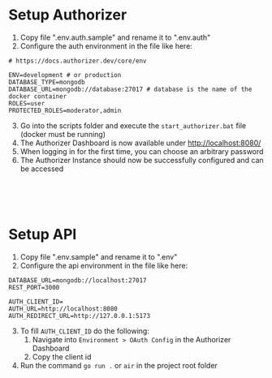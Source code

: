 # Setup Authorizer

1. Copy file ".env.auth.sample" and rename it to ".env.auth"
2. Configure the auth environment in the file like here:

```properties
# https://docs.authorizer.dev/core/env

ENV=development # or production
DATABASE_TYPE=mongodb
DATABASE_URL=mongodb://database:27017 # database is the name of the docker container
ROLES=user
PROTECTED_ROLES=moderator,admin
```

3. Go into the scripts folder and execute the `start_authorizer.bat` file (docker must be running)
4. The Authorizer Dashboard is now available under <http://localhost:8080/>
5. When logging in for the first time, you can choose an arbitrary password
6. The Authorizer Instance should now be successfully configured and can be accessed

<br/>
<br/>
<br/>

# Setup API

1. Copy file ".env.sample" and rename it to ".env"
2. Configure the api environment in the file like here:

```properties
DATABASE_URL=mongodb://localhost:27017
REST_PORT=3000

AUTH_CLIENT_ID=
AUTH_URL=http://localhost:8080
AUTH_REDIRECT_URL=http://127.0.0.1:5173
```

3. To fill `AUTH_CLIENT_ID` do the following:
   1. Navigate into `Environment > OAuth Config` in the Authorizer Dashboard
   2. Copy the client id
4. Run the command `go run .` or `air` in the project root folder